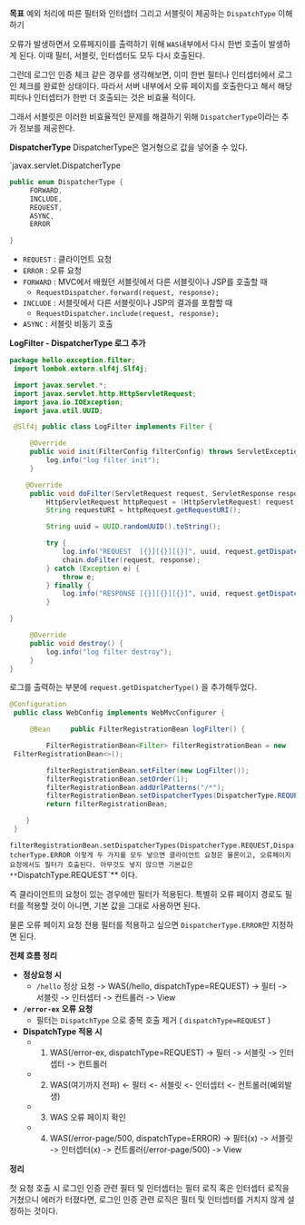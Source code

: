 **목표**
예외 처리에 따른 필터와 인터셉터 그리고 서블릿이 제공하는 `DispatchType` 이해하기

오류가 발생하면서 오류페지이를 출력하기 위해 `WAS`내부에서 다시 한번 호출이 발생하게 된다.
이때 필터, 서블릿, 인터셉터도 모두 다시 호출된다.

그런데 로그인 인증 체크 같은 경우를 생각해보면, 이미 한번 필터나 인터셉터에서 로그인 체크를 완료한 상태이다. 따라서 서버 내부에서 오류 페이지를 호출한다고 해서 해당 피터나 인터셉터가 한번 더 호출되는 것은 비효율 적이다.


그래서 서블릿은 이러한 비효율적인 문제를 해결하기 위해 `DispatcherType`이라는 추가 정보를 제공한다.


**DispatcherType**
DispatcherType은 열거형으로 값을 넣어줄 수 있다.

`javax.servlet.DispatcherType
```java
public enum DispatcherType {
     FORWARD,
     INCLUDE,
     REQUEST,
     ASYNC,
     ERROR

}
```
- `REQUEST` : 클라이언트 요청
- `ERROR` : 오류 요청
- `FORWARD` : MVC에서 배웠던 서블릿에서 다른 서블릿이나 JSP를 호출할 때
    - `RequestDispatcher.forward(request, response);`
- `INCLUDE` : 서블릿에서 다른 서블릿이나 JSP의 결과를 포함할 때
    - `RequestDispatcher.include(request, response);`
- `ASYNC` : 서블릿 비동기 호출

**LogFilter - DispatcherType 로그 추가**
```java
package hello.exception.filter;
 import lombok.extern.slf4j.Slf4j;

 import javax.servlet.*;
 import javax.servlet.http.HttpServletRequest;
 import java.io.IOException;
 import java.util.UUID;

 @Slf4j public class LogFilter implements Filter {

     @Override
     public void init(FilterConfig filterConfig) throws ServletException {
         log.info("log filter init");
     }

    @Override
     public void doFilter(ServletRequest request, ServletResponse response, FilterChain chain) throws IOException, ServletException {
         HttpServletRequest httpRequest = (HttpServletRequest) request;
         String requestURI = httpRequest.getRequestURI();

         String uuid = UUID.randomUUID().toString();

         try {
             log.info("REQUEST  [{}][{}][{}]", uuid, request.getDispatcherType(),requestURI);
             chain.doFilter(request, response);
         } catch (Exception e) {
             throw e;
         } finally {
             log.info("RESPONSE [{}][{}][{}]", uuid, request.getDispatcherType(), requestURI);
         }

}

     @Override
     public void destroy() {
         log.info("log filter destroy");
     }
}
```
로그를 출력하는 부분에 `request.getDispatcherType()` 을 추가해두었다.


```java
@Configuration
 public class WebConfig implements WebMvcConfigurer {

     @Bean     public FilterRegistrationBean logFilter() {

         FilterRegistrationBean<Filter> filterRegistrationBean = new
 FilterRegistrationBean<>();

         filterRegistrationBean.setFilter(new LogFilter());
         filterRegistrationBean.setOrder(1);
         filterRegistrationBean.addUrlPatterns("/*");
         filterRegistrationBean.setDispatcherTypes(DispatcherType.REQUEST,DispatcherType.ERROR);
         return filterRegistrationBean;

	} 
 }
```
`filterRegistrationBean.setDispatcherTypes(DispatcherType.REQUEST,DispatcherType.ERROR
이렇게 두 가지를 모두 넣으면 클라이언트 요청은 물론이고, 오류페이지 요청에서도 필터가 호출된다. 아무것도 넣지 않으면 기본값은 **`DispatchType.REQUEST`** 이다.

즉 클라이언트의 요청이 있는 경우에만 필터가 적용된다. 특별히 오류 페이지 경로도 필터를 적용할 것이 아니면, 기본 값을 그대로 사용하면 된다.

물론 오류 페이지 요청 전용 필터를 적용하고 싶으면 `DispatcherType.ERROR`만 지정하면 된다.


**전체 흐름 정리**

- **정상요청 시**
    - `/hello` 정상 요청 -> WAS(/hello, dispatchType=REQUEST) -> 필터 -> 서블릿 -> 인터셉터 -> 컨트롤러 -> View
- **`/error-ex` 오류 요청**
    - 필터는 `DispatchType` 으로 중복 호출 제거 ( `dispatchType=REQUEST` )
- **DispatchType 적용 시**
    - 1. WAS(/error-ex, dispatchType=REQUEST) -> 필터 -> 서블릿 -> 인터셉터 -> 컨트롤러
    - 2. WAS(여기까지 전파) <- 필터 <- 서블릿 <- 인터셉터 <- 컨트롤러(예외발생)
    - 3. WAS 오류 페이지 확인
    - 4. WAS(/error-page/500, dispatchType=ERROR) -> 필터(x) -> 서블릿 -> 인터셉터(x) -> 컨트롤러(/error-page/500) -> View

**정리**

첫 요청 호출 시 로그인 인증 관련 필터 및 인터셉터는 필터 로직 혹은 인터셉터 로직을 거쳤으니 에러가 터졌다면, 로그인 인증 관련 로직은 필터 및 인터셉터를 거치지 않게 설정하는 것이다.





